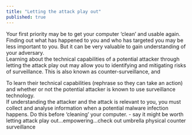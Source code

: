 ```yaml
---
title: "Letting the attack play out"
published: true
---
```

Your first priority may be to get your computer ‘clean’ and usable again. Finding out what has happened to you and who has targeted you may be less important to you. But it can be very valuable to gain understanding of your adversary.
<br>
Learning about the technical capabilities of a potential attacker through letting the attack play out may allow you to identifying and mitigating risks of surveillance. This is also known as counter-surveillance, and
<br>

To learn their technical capabilities (rephrase so they can take an action) and whether or not the potential attacker is known to use surveillance technology.
<br>
If understanding the attacker and the attack is relevant to you, you must collect and analyse information when a potential malware infection happens. Do this before ‘cleaning’ your computer. - say it might be worth letting attack play out...empowering...check out umbrella physical counter surveillance
